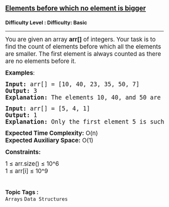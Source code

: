 <h2><a href="https://www.geeksforgeeks.org/problems/elements-before-which-no-element-is-bigger0602/1?page=2&category=Arrays,Strings,Linked%20List,Stack,Queue&difficulty=Basic&status=unsolved&sortBy=submissions">Elements before which no element is bigger</a></h2><h3>Difficulty Level : Difficulty: Basic</h3><hr><div class="problems_problem_content__Xm_eO"><p><span style="font-size: 14pt;">You are given an array <strong>arr[]</strong> of integers. Your task is to find the count of elements before which all the elements are smaller. The first element is always counted as there are no elements before it.</span></p>
<p><span style="font-size: 14pt;"><strong>Examples</strong>:</span></p>
<pre><span style="font-size: 14pt;"><strong>Input:</strong> arr[] = [10, 40, 23, 35, 50, 7]</span><br><span style="font-size: 14pt;"><strong>Output:</strong> 3</span><br><span style="font-size: 14pt;"><strong>Explanation:</strong> The elements 10, 40, and 50 are such that all preceding elements are smaller. Thus, the count is 3.</span></pre>
<pre><span style="font-size: 14pt;"><strong>Input:</strong> arr[] = [5, 4, 1]</span><br><span style="font-size: 14pt;"><strong>Output:</strong> 1</span><br><span style="font-size: 14pt;"><strong>Explanation:</strong> Only the first element 5 is such that all preceding elements (none in this case) are smaller. Thus, the count is 1.</span></pre>
<p><span style="font-size: 14pt;"><strong>Expected Time Complexity:</strong> O(n)</span><br><span style="font-size: 14pt;"><strong>Expected Auxiliary Space:</strong> O(1)</span></p>
<p><span style="font-size: 14pt;"><strong>Constraints:</strong></span></p>
<p><span style="font-size: 14pt;">1 ≤ arr.size() ≤ 10^6</span><br><span style="font-size: 14pt;">1 ≤ arr[i] ≤ 10^9</span></p></div><br><p><span style=font-size:18px><strong>Topic Tags : </strong><br><code>Arrays</code>&nbsp;<code>Data Structures</code>&nbsp;